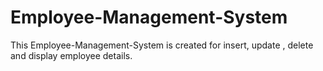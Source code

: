 # Employee-Management-System
This Employee-Management-System is created for insert, update , delete and display employee details.
